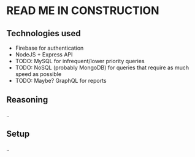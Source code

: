 # READ ME IN CONSTRUCTION

## Technologies used

- Firebase for authentication
- NodeJS + Express API
- TODO: MySQL for infrequent/lower priority queries
- TODO: NoSQL (probably MongoDB) for queries that require as much speed as possible
- TODO: Maybe? GraphQL for reports

## Reasoning

..

## Setup

..
